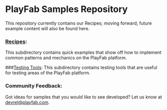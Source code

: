 # PlayFab Samples Repository
This repository currently contains our Recipes; moving forward, future example content will also be found here.  


### [Recipes](/Recipes/):
This subdirectory contains quick examples that show off how to implement common patterns and mechanics on the PlayFab platform. 

###[Testing Tools](/TestingTools/):
This subdirectory contains testing tools that are useful for testing areas of the PlayFab platform. 

### Community Feedback:
Got ideas for samples that you would like to see developed? Let us know at [devrel@playfab.com](mailto:devrel@playfab.com).